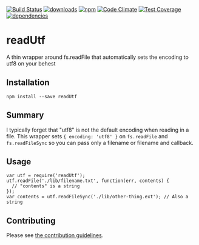 [![Build Status](https://travis-ci.org/tandrewnichols/readUtf.png)](https://travis-ci.org/tandrewnichols/readUtf) [![downloads](http://img.shields.io/npm/dm/readUtf.svg)](https://npmjs.org/package/readUtf) [![npm](http://img.shields.io/npm/v/readUtf.svg)](https://npmjs.org/package/readUtf) [![Code Climate](https://codeclimate.com/github/tandrewnichols/readUtf/badges/gpa.svg)](https://codeclimate.com/github/tandrewnichols/readUtf) [![Test Coverage](https://codeclimate.com/github/tandrewnichols/readUtf/badges/coverage.svg)](https://codeclimate.com/github/tandrewnichols/readUtf) [![dependencies](https://david-dm.org/tandrewnichols/readUtf.png)](https://david-dm.org/tandrewnichols/readUtf)

# readUtf

A thin wrapper around fs.readFile that automatically sets the encoding to utf8 on your behest

## Installation

`npm install --save readUtf`

## Summary

I typically forget that "utf8" is not the default encoding when reading in a file. This wrapper sets `{ encoding: 'utf8' }` on `fs.readFile` and `fs.readFileSync` so you can pass only a filename or filename and callback.

## Usage

```
var utf = require('readUtf');
utf.readFile('./lib/filename.txt', function(err, contents) {
  // "contents" is a string
});
var contents = utf.readFileSync('./lib/other-thing.ext'); // Also a string
```

## Contributing

Please see [the contribution guidelines](CONTRIBUTING.md).
